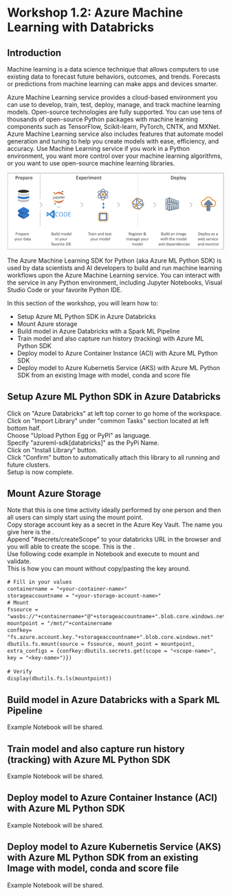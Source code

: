 # Workshop 1.2: Azure Machine Learning with Databricks

## Introduction
Machine learning is a data science technique that allows computers to use existing data to forecast future behaviors, outcomes, and trends. Forecasts or predictions from machine learning can make apps and devices smarter.

Azure Machine Learning service provides a cloud-based environment you can use to develop, train, test, deploy, manage, and track machine learning models. Open-source technologies are fully supported. You can use tens of thousands of open-source Python packages with machine learning components such as TensorFlow, Scikit-learn, PyTorch, CNTK, and MXNet. Azure Machine Learning service also includes features that automate model generation and tuning to help you create models with ease, efficiency, and accuracy. Use Machine Learning service if you work in a Python environment, you want more control over your machine learning algorithms, or you want to use open-source machine learning libraries.

![AMLservice image](./images/AzureMLserviceIntro.png "Azure Machine Learning Service Overview")

The Azure Machine Learning SDK for Python (aka Azure ML Python SDK) is used by data scientists and AI developers to build and run machine learning workflows upon the Azure Machine Learning service. You can interact with the service in any Python environment, including Jupyter Notebooks, Visual Studio Code or your favorite Python IDE.

In this section of the workshop, you will learn how to:
* Setup Azure ML Python SDK in Azure Databricks
* Mount Azure storage
* Build model in Azure Databricks with a Spark ML Pipeline
* Train model and also capture run history (tracking) with Azure ML Python SDK
* Deploy model to Azure Container Instance (ACI) with Azure ML Python SDK
* Deploy model to Azure Kubernetis Service (AKS) with Azure ML Python SDK from an existing Image with model, conda and score file

## Setup Azure ML Python SDK in Azure Databricks
Click on "Azure Databricks" at left top corner to go home of the workspace.  
Click on "Import Library" under "common Tasks" section located at left bottom half.  
Choose "Upload Python Egg or PyPI" as language.  
Specify "azureml-sdk[databricks]" as the PyPi Name.  
Click on "Install Library" button.  
Click "Confirm" button to automatically attach this library to all running and future clusters.  
Setup is now complete.

## Mount Azure Storage
Note that this is one time activity ideally performed by one person and then all users can simply start using the mount point.  
Copy storage account key as a secret in the Azure Key Vault. The name you give here is the <key-name>.  
Append "#secrets/createScope" to your databricks URL in the browser and you will able to create the scope. This is the <scope-name>.  
Use following code example in Notebook and execute to mount and validate.  
This is how you can mount without copy/pasting the key around.

```
# Fill in your values
containername = "<your-container-name>"
storageaccountname = "<your-storage-account-name>"
# Mount
fssource = "wasbs://"+containername+"@"+storageaccountname+".blob.core.windows.net"
mountpoint = "/mnt/"+containername
confkey= "fs.azure.account.key."+storageaccountname+".blob.core.windows.net"
dbutils.fs.mount(source = fssource, mount_point = mountpoint, extra_configs = {confkey:dbutils.secrets.get(scope = "<scope-name>", key = "<key-name>")})

# Verify
display(dbutils.fs.ls(mountpoint))
```


## Build model in Azure Databricks with a Spark ML Pipeline
Example Notebook will be shared.

## Train model and also capture run history (tracking) with Azure ML Python SDK
Example Notebook will be shared.

## Deploy model to Azure Container Instance (ACI) with Azure ML Python SDK
Example Notebook will be shared.

## Deploy model to Azure Kubernetis Service (AKS) with Azure ML Python SDK from an existing Image with model, conda and score file
Example Notebook will be shared.

